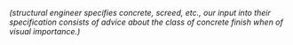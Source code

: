 _(structural engineer specifies concrete, screed, etc., our input into their specification consists of advice about the class of concrete finish when of visual importance.)_